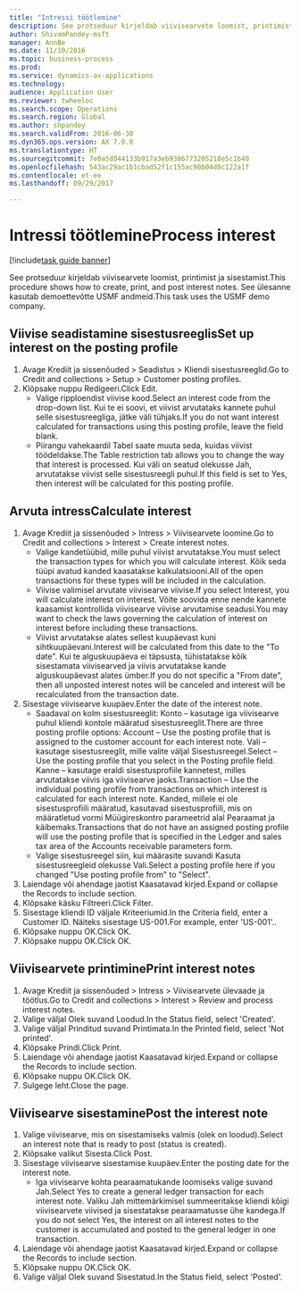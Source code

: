 ```yaml
--- 
title: "Intressi töötlemine"
description: See protseduur kirjeldab viivisearvete loomist, printimist ja sisestamist.
author: ShivamPandey-msft
manager: AnnBe
ms.date: 11/10/2016
ms.topic: business-process
ms.prod: 
ms.service: dynamics-ax-applications
ms.technology: 
audience: Application User
ms.reviewer: twheeloc
ms.search.scope: Operations
ms.search.region: Global
ms.author: shpandey
ms.search.validFrom: 2016-06-30
ms.dyn365.ops.version: AX 7.0.0
ms.translationtype: HT
ms.sourcegitcommit: 7e0a5d044133b917a3eb9386773205218e5c1b40
ms.openlocfilehash: 543ac29ac1b1cbad52f1c155ac90b04d0c122a1f
ms.contentlocale: et-ee
ms.lasthandoff: 09/29/2017

---
```

# <a name="process-interest"></a><span data-ttu-id="2303e-103">Intressi töötlemine</span><span class="sxs-lookup"><span data-stu-id="2303e-103">Process interest</span></span>

[!include[task guide banner](../../includes/task-guide-banner.md)]

<span data-ttu-id="2303e-104">See protseduur kirjeldab viivisearvete loomist, printimist ja sisestamist.</span><span class="sxs-lookup"><span data-stu-id="2303e-104">This procedure shows how to create, print, and post interest notes.</span></span> <span data-ttu-id="2303e-105">See ülesanne kasutab demoettevõtte USMF andmeid.</span><span class="sxs-lookup"><span data-stu-id="2303e-105">This task uses the USMF demo company.</span></span>


## <a name="set-up-interest-on-the-posting-profile"></a><span data-ttu-id="2303e-106">Viivise seadistamine sisestusreeglis</span><span class="sxs-lookup"><span data-stu-id="2303e-106">Set up interest on the posting profile</span></span>
1. <span data-ttu-id="2303e-107">Avage Krediit ja sissenõuded > Seadistus > Kliendi sisestusreeglid.</span><span class="sxs-lookup"><span data-stu-id="2303e-107">Go to Credit and collections > Setup > Customer posting profiles.</span></span>
2. <span data-ttu-id="2303e-108">Klõpsake nuppu Redigeeri.</span><span class="sxs-lookup"><span data-stu-id="2303e-108">Click Edit.</span></span>
    * <span data-ttu-id="2303e-109">Valige ripploendist viivise kood.</span><span class="sxs-lookup"><span data-stu-id="2303e-109">Select an interest code from the drop-down list.</span></span> <span data-ttu-id="2303e-110">Kui te ei soovi, et viivist arvutataks kannete puhul selle sisestusreegliga, jätke väli tühjaks.</span><span class="sxs-lookup"><span data-stu-id="2303e-110">If you do not want interest calculated for transactions using this posting profile, leave the field blank.</span></span>  
    * <span data-ttu-id="2303e-111">Piirangu vahekaardil Tabel saate muuta seda, kuidas viivist töödeldakse.</span><span class="sxs-lookup"><span data-stu-id="2303e-111">The Table restriction tab allows you to change the way that interest is processed.</span></span> <span data-ttu-id="2303e-112">Kui väli on seatud olekusse Jah, arvutatakse viivist selle sisestusreegli puhul.</span><span class="sxs-lookup"><span data-stu-id="2303e-112">If this field is set to Yes, then interest will be calculated for this posting profile.</span></span>  

## <a name="calculate-interest"></a><span data-ttu-id="2303e-113">Arvuta intress</span><span class="sxs-lookup"><span data-stu-id="2303e-113">Calculate interest</span></span>
1. <span data-ttu-id="2303e-114">Avage Krediit ja sissenõuded > Intress > Viivisearvete loomine.</span><span class="sxs-lookup"><span data-stu-id="2303e-114">Go to Credit and collections > Interest > Create interest notes.</span></span>
    * <span data-ttu-id="2303e-115">Valige kandetüübid, mille puhul viivist arvutatakse.</span><span class="sxs-lookup"><span data-stu-id="2303e-115">You must select the transaction types for which you will calculate interest.</span></span> <span data-ttu-id="2303e-116">Kõik seda tüüpi avatud kanded kaasatakse kalkulatsiooni.</span><span class="sxs-lookup"><span data-stu-id="2303e-116">All of the open transactions for these types will be included in the calculation.</span></span>  
    * <span data-ttu-id="2303e-117">Viivise valimisel arvutate viivisearve viivise.</span><span class="sxs-lookup"><span data-stu-id="2303e-117">If you select Interest, you will calculate interest on interest.</span></span> <span data-ttu-id="2303e-118">Võite soovida enne nende kannete kaasamist kontrollida viivisearve viivise arvutamise seadusi.</span><span class="sxs-lookup"><span data-stu-id="2303e-118">You may want to check the laws governing the calculation of interest on interest before including these transactions.</span></span>  
    * <span data-ttu-id="2303e-119">Viivist arvutatakse alates sellest kuupäevast kuni sihtkuupäevani.</span><span class="sxs-lookup"><span data-stu-id="2303e-119">Interest will be calculated from this date to the "To date".</span></span> <span data-ttu-id="2303e-120">Kui te alguskuupäeva ei täpsusta, tühistatakse kõik sisestamata viivisearved ja viivis arvutatakse kande alguskuupäevast alates ümber.</span><span class="sxs-lookup"><span data-stu-id="2303e-120">If you do not specific a "From date", then all unposted interest notes will be canceled and interest will be recalculated from the transaction date.</span></span>  
2. <span data-ttu-id="2303e-121">Sisestage viivisearve kuupäev.</span><span class="sxs-lookup"><span data-stu-id="2303e-121">Enter the date of the interest note.</span></span>
    * <span data-ttu-id="2303e-122">Saadaval on kolm sisestusreeglit: Konto – kasutage iga viivisearve puhul kliendi kontole määratud sisestusreeglit.</span><span class="sxs-lookup"><span data-stu-id="2303e-122">There are three posting profile options:   Account – Use the posting profile that is assigned to the customer account for each interest note.</span></span>   <span data-ttu-id="2303e-123">Vali – kasutage sisestusreeglit, mille valite väljal Sisestusreegel.</span><span class="sxs-lookup"><span data-stu-id="2303e-123">Select – Use the posting profile that you select in the Posting profile field.</span></span>   <span data-ttu-id="2303e-124">Kanne – kasutage eraldi sisestusprofiile kannetest, milles arvutatakse viivis iga viivisearve jaoks.</span><span class="sxs-lookup"><span data-stu-id="2303e-124">Transaction – Use the individual posting profile from transactions on which interest is calculated for each interest note.</span></span> <span data-ttu-id="2303e-125">Kanded, millele ei ole sisestusprofiili määratud, kasutavad sisestusprofiili, mis on määratletud vormi Müügireskontro parameetrid alal Pearaamat ja käibemaks.</span><span class="sxs-lookup"><span data-stu-id="2303e-125">Transactions that do not have an assigned posting profile will use the posting profile that is specified in the Ledger and sales tax area of the Accounts receivable parameters form.</span></span>  
    * <span data-ttu-id="2303e-126">Valige sisestusreegel siin, kui määrasite suvandi Kasuta sisestusreegleid olekusse Vali.</span><span class="sxs-lookup"><span data-stu-id="2303e-126">Select a posting profile here if you changed "Use posting profile from" to "Select".</span></span>  
3. <span data-ttu-id="2303e-127">Laiendage või ahendage jaotist Kaasatavad kirjed.</span><span class="sxs-lookup"><span data-stu-id="2303e-127">Expand or collapse the Records to include section.</span></span>
4. <span data-ttu-id="2303e-128">Klõpsake käsku Filtreeri.</span><span class="sxs-lookup"><span data-stu-id="2303e-128">Click Filter.</span></span>
5. <span data-ttu-id="2303e-129">Sisestage kliendi ID väljale Kriteeriumid.</span><span class="sxs-lookup"><span data-stu-id="2303e-129">In the Criteria field, enter a Customer ID.</span></span> <span data-ttu-id="2303e-130">Näiteks sisestage US-001.</span><span class="sxs-lookup"><span data-stu-id="2303e-130">For example, enter 'US-001'..</span></span>
6. <span data-ttu-id="2303e-131">Klõpsake nuppu OK.</span><span class="sxs-lookup"><span data-stu-id="2303e-131">Click OK.</span></span>
7. <span data-ttu-id="2303e-132">Klõpsake nuppu OK.</span><span class="sxs-lookup"><span data-stu-id="2303e-132">Click OK.</span></span>

## <a name="print-interest-notes"></a><span data-ttu-id="2303e-133">Viivisearvete printimine</span><span class="sxs-lookup"><span data-stu-id="2303e-133">Print interest notes</span></span>
1. <span data-ttu-id="2303e-134">Avage Krediit ja sissenõuded > Intress > Viivisearvete ülevaade ja töötlus.</span><span class="sxs-lookup"><span data-stu-id="2303e-134">Go to Credit and collections > Interest > Review and process interest notes.</span></span>
2. <span data-ttu-id="2303e-135">Valige väljal Olek suvand Loodud.</span><span class="sxs-lookup"><span data-stu-id="2303e-135">In the Status field, select 'Created'.</span></span>
3. <span data-ttu-id="2303e-136">Valige väljal Prinditud suvand Printimata.</span><span class="sxs-lookup"><span data-stu-id="2303e-136">In the Printed field, select 'Not printed'.</span></span>
4. <span data-ttu-id="2303e-137">Klõpsake Prindi.</span><span class="sxs-lookup"><span data-stu-id="2303e-137">Click Print.</span></span>
5. <span data-ttu-id="2303e-138">Laiendage või ahendage jaotist Kaasatavad kirjed.</span><span class="sxs-lookup"><span data-stu-id="2303e-138">Expand or collapse the Records to include section.</span></span>
6. <span data-ttu-id="2303e-139">Klõpsake nuppu OK.</span><span class="sxs-lookup"><span data-stu-id="2303e-139">Click OK.</span></span>
7. <span data-ttu-id="2303e-140">Sulgege leht.</span><span class="sxs-lookup"><span data-stu-id="2303e-140">Close the page.</span></span>

## <a name="post-the-interest-note"></a><span data-ttu-id="2303e-141">Viivisearve sisestamine</span><span class="sxs-lookup"><span data-stu-id="2303e-141">Post the interest note</span></span>
1. <span data-ttu-id="2303e-142">Valige viivisearve, mis on sisestamiseks valmis (olek on loodud).</span><span class="sxs-lookup"><span data-stu-id="2303e-142">Select an interest note that is ready to post (status is created).</span></span>
2. <span data-ttu-id="2303e-143">Klõpsake valikut Sisesta.</span><span class="sxs-lookup"><span data-stu-id="2303e-143">Click Post.</span></span>
3. <span data-ttu-id="2303e-144">Sisestage viivisearve sisestamise kuupäev.</span><span class="sxs-lookup"><span data-stu-id="2303e-144">Enter the posting date for the interest note.</span></span>
    * <span data-ttu-id="2303e-145">Iga viivisearve kohta pearaamatukande loomiseks valige suvand Jah.</span><span class="sxs-lookup"><span data-stu-id="2303e-145">Select Yes to create a general ledger transaction for each interest note.</span></span>     <span data-ttu-id="2303e-146">Valiku Jah mittemärkimisel summeeritakse kliendi kõigi viivisearvete viivised ja sisestatakse pearaamatusse ühe kandega.</span><span class="sxs-lookup"><span data-stu-id="2303e-146">If you do not select Yes, the interest on all interest notes to the customer is accumulated and posted to the general ledger in one transaction.</span></span>  
4. <span data-ttu-id="2303e-147">Laiendage või ahendage jaotist Kaasatavad kirjed.</span><span class="sxs-lookup"><span data-stu-id="2303e-147">Expand or collapse the Records to include section.</span></span>
5. <span data-ttu-id="2303e-148">Klõpsake nuppu OK.</span><span class="sxs-lookup"><span data-stu-id="2303e-148">Click OK.</span></span>
6. <span data-ttu-id="2303e-149">Valige väljal Olek suvand Sisestatud.</span><span class="sxs-lookup"><span data-stu-id="2303e-149">In the Status field, select 'Posted'.</span></span>


